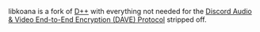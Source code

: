 libkoana is a fork of [D++](https://github.com/brainboxdotcc/DPP) with everything not needed for the [Discord Audio & Video End-to-End Encryption (DAVE) Protocol](https://daveprotocol.com/) stripped off.